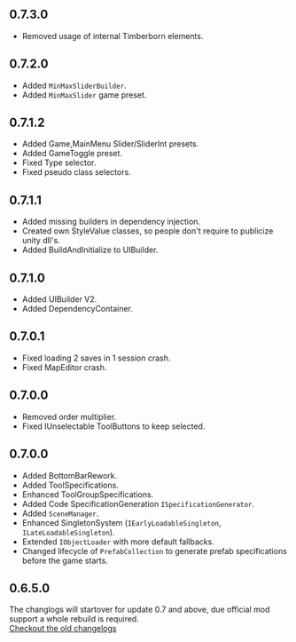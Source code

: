 ## 0.7.3.0
- Removed usage of internal Timberborn elements.

## 0.7.2.0
- Added `MinMaxSliderBuilder`.
- Added `MinMaxSlider` game preset.

## 0.7.1.2
- Added Game,MainMenu Slider/SliderInt presets.
- Added GameToggle preset.
- Fixed Type selector.
- Fixed pseudo class selectors.

## 0.7.1.1
- Added missing builders in dependency injection.
- Created own StyleValue classes, so people don't require to publicize unity dll's.
- Added BuildAndInitialize to UIBuilder.

## 0.7.1.0
- Added UIBuilder V2.
- Added DependencyContainer.

## 0.7.0.1

- Fixed loading 2 saves in 1 session crash.
- Fixed MapEditor crash.

## 0.7.0.0

- Removed order multiplier.
- Fixed IUnselectable ToolButtons to keep selected.

## 0.7.0.0

- Added BottomBarRework.
- Added ToolSpecifications.
- Enhanced ToolGroupSpecifications.
- Added Code SpecificationGeneration `ISpecificationGenerator`.
- Added `SceneManager`.
- Enhanced SingletonSystem (`IEarlyLoadableSingleton`, `ILateLoadableSingleton`).
- Extended `IObjectLoader` with more default fallbacks.
- Changed lifecycle of `PrefabCollection` to generate prefab specifications before the game starts.

## 0.6.5.0

The changlogs will startover for update 0.7 and above, due official mod support a whole rebuild is required.  
[Checkout the old changelogs](https://github.com/Timberborn-Modding-Central/TimberAPI/blob/0.5.9.1_archive/changelog.md)